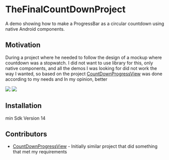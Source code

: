 # TheFinalCountDownProject

A demo showing how to make a ProgressBar as a circular countdown using native Android components.

## Motivation

During a project where he needed to follow the design of a mockup where countdown was a stopwatch.
I did not want to use library for this, only native components, and all the demos I was looking 
for did not work the way I wanted, so based on the project [CountDownProgressView](https://github.com/kishorsinghgour/CountDownProgressView)
was done according to my needs and In my opinion, better

![](https://media.giphy.com/media/l44Qo4yFeff4Nl23m/source.gif) ![](https://media.giphy.com/media/26BGLP6mhPM5qdnLG/source.gif)


## Installation

min Sdk Version 14

## Contributors

* [CountDownProgressView](https://github.com/kishorsinghgour/CountDownProgressView) - Initially similar project that did something that met my requirements
